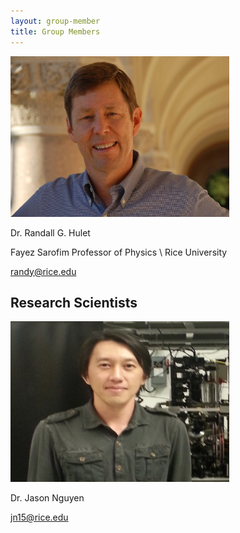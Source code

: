 ```yaml
---
layout: group-member
title: Group Members
---
```


<img src="/images/groupphotos/exptphotos/RHulet0957.jpg" alt="" width="350" height="257">

Dr. Randall G. Hulet

Fayez Sarofim Professor of Physics \\
Rice University
 
[randy@rice.edu](mailto:randy@rice.edu)

## Research Scientists
<img src="/images/groupphotos/exptphotos/huletlab_jason.jpg" alt="" width="350" height="257">

Dr. Jason Nguyen

[jn15@rice.edu](mailto:jn15@rice.edu)



